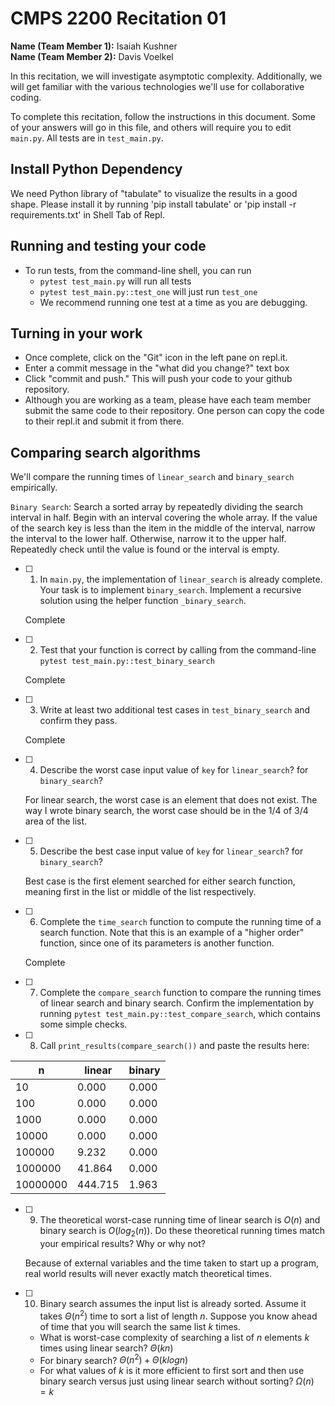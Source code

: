 # CMPS 2200  Recitation 01

**Name (Team Member 1):** Isaiah Kushner  
**Name (Team Member 2):** Davis Voelkel

In this recitation, we will investigate asymptotic complexity. Additionally, we will get familiar with the various technologies we'll use for collaborative coding.

To complete this recitation, follow the instructions in this document. Some of your answers will go in this file, and others will require you to edit `main.py`. All tests are in `test_main.py`.

## Install Python Dependency

We need Python library of "tabulate" to visualize the results in a good shape. Please install it by running 'pip install tabulate' or 'pip install -r requirements.txt' in Shell Tab of Repl.  

## Running and testing your code

- To run tests, from the command-line shell, you can run
  + `pytest test_main.py` will run all tests
  + `pytest test_main.py::test_one` will just run `test_one`
  + We recommend running one test at a time as you are debugging.

## Turning in your work

- Once complete, click on the "Git" icon in the left pane on repl.it.
- Enter a commit message in the "what did you change?" text box
- Click "commit and push." This will push your code to your github repository.
- Although you are working as a team, please have each team member submit the same code to their repository. One person can copy the code to their repl.it and submit it from there.

## Comparing search algorithms

We'll compare the running times of `linear_search` and `binary_search` empirically.

`Binary Search`: Search a sorted array by repeatedly dividing the search interval in half. Begin with an interval covering the whole array. If the value of the search key is less than the item in the middle of the interval, narrow the interval to the lower half. Otherwise, narrow it to the upper half. Repeatedly check until the value is found or the interval is empty.

- [ ] 1. In `main.py`, the implementation of `linear_search` is already complete. Your task is to implement `binary_search`. Implement a recursive solution using the helper function `_binary_search`. 

  Complete

- [ ] 2. Test that your function is correct by calling from the command-line `pytest test_main.py::test_binary_search`

  Complete

- [ ] 3. Write at least two additional test cases in `test_binary_search` and confirm they pass.

  Complete

- [ ] 4. Describe the worst case input value of `key` for `linear_search`? for `binary_search`? 

  For linear search, the worst case is an element that does not exist. The way I wrote binary search, the worst case should be in the 1/4 of 3/4 area of the list.

- [ ] 5. Describe the best case input value of `key` for `linear_search`? for `binary_search`? 

  Best case is the first element searched for either search function, meaning first in the list or middle of the list respectively.

- [ ] 6. Complete the `time_search` function to compute the running time of a search function. Note that this is an example of a "higher order" function, since one of its parameters is another function.

  Complete

- [ ] 7. Complete the `compare_search` function to compare the running times of linear search and binary search. Confirm the implementation by running `pytest test_main.py::test_compare_search`, which contains some simple checks.

- [ ] 8. Call `print_results(compare_search())` and paste the results here:

|        n |   linear |   binary |
|----------|----------|----------|
|       10 |    0.000 |    0.000 |
|      100 |    0.000 |    0.000 |
|     1000 |    0.000 |    0.000 |
|    10000 |    0.000 |    0.000 |
|   100000 |    9.232 |    0.000 |
|  1000000 |   41.864 |    0.000 |
| 10000000 |  444.715 |    1.963 |

- [ ] 9. The theoretical worst-case running time of linear search is $O(n)$ and binary search is $O(log_2(n))$. Do these theoretical running times match your empirical results? Why or why not?

  Because of external variables and the time taken to start up a program, real world results will never exactly match theoretical times. 

- [ ] 10. Binary search assumes the input list is already sorted. Assume it takes $\Theta(n^2)$ time to sort a list of length $n$. Suppose you know ahead of time that you will search the same list $k$ times. 
  + What is worst-case complexity of searching a list of $n$ elements $k$ times using linear search? $\Theta(kn)$
  + For binary search? $\Theta(n^2) + \Theta(klogn)$
  + For what values of $k$ is it more efficient to first sort and then use binary search versus just using linear search without sorting? $\Omega(n)=k$
